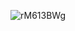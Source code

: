 
![rM613BWg](https://github.com/Nihed2001/Bracelet-electronique/assets/140057840/7ebe0439-9cc2-42c4-95f8-d861c05be165)
